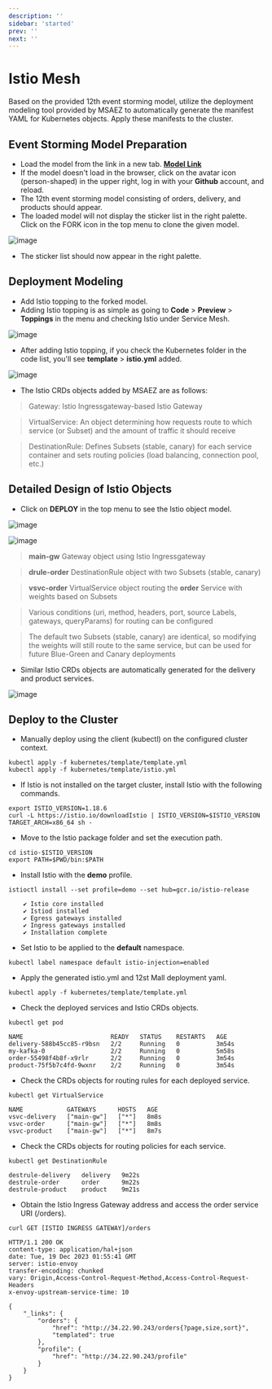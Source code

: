 ```yaml
---
description: ''
sidebar: 'started'
prev: ''
next: ''
---
```

# Istio Mesh

Based on the provided 12th event storming model, utilize the deployment modeling tool provided by MSAEZ to automatically generate the manifest YAML for Kubernetes objects. Apply these manifests to the cluster.


## Event Storming Model Preparation

- Load the model from the link in a new tab.
**[Model Link](https://www.msaez.io/#/storming/mallbasic-for-ops)**
- If the model doesn't load in the browser, click on the avatar icon (person-shaped) in the upper right, log in with your **Github** account, and reload.
- The 12th event storming model consisting of orders, delivery, and products should appear. 
- The loaded model will not display the sticker list in the right palette. Click on the FORK icon in the top menu to clone the given model.

![image](https://github.com/acmexii/demo/assets/35618409/1e16e849-7ae9-4b33-b39c-db4ef0939507)
- The sticker list should now appear in the right palette.

## Deployment Modeling

- Add Istio topping to the forked model.
- Adding Istio topping is as simple as going to **Code** > **Preview** > **Toppings** in the menu and checking Istio under Service Mesh.

![image](https://github.com/acmexii/demo/assets/35618409/4dfd204a-39c0-4f34-a2e6-d14802cd5d7b)

- After adding Istio topping, if you check the Kubernetes folder in the code list, you'll see **template** > **istio.yml** added.

![image](https://github.com/acmexii/demo/assets/35618409/5ed07284-52d9-4058-82e4-40c343d41b3f)

- The Istio CRDs objects added by MSAEZ are as follows:

> Gateway: Istio Ingressgateway-based Istio Gateway 

> VirtualService: An object determining how requests route to which service (or Subset) and the amount of traffic it should receive

> DestinationRule: Defines Subsets (stable, canary) for each service container and sets routing policies (load balancing, connection pool, etc.)


## Detailed Design of Istio Objects

- Click on **DEPLOY** in the top menu to see the Istio object model.

![image](https://github.com/acmexii/demo/assets/35618409/07d45fce-528a-4261-a1e3-c100e068c6b0)

![image](https://github.com/acmexii/demo/assets/35618409/e4ee1273-bf3a-43bb-8b8b-604307c677be)

> **main-gw** Gateway object using Istio Ingressgateway

> **drule-order** DestinationRule object with two Subsets (stable, canary)

> **vsvc-order** VirtualService object routing the **order** Service with weights based on Subsets

> Various conditions (uri, method, headers, port, source Labels, gateways, queryParams) for routing can be configured

> The default two Subsets (stable, canary) are identical, so modifying the weights will still route to the same service, but can be used for future Blue-Green and Canary deployments

- Similar Istio CRDs objects are automatically generated for the delivery and product services.

![image](https://github.com/acmexii/demo/assets/35618409/32f67182-ef3e-4773-bfe1-fe7b49bc96b6)


## Deploy to the Cluster

- Manually deploy using the client (kubectl) on the configured cluster context.
```
kubectl apply -f kubernetes/template/template.yml
kubectl apply -f kubernetes/template/istio.yml
```
- If Istio is not installed on the target cluster, install Istio with the following commands.
```
export ISTIO_VERSION=1.18.6
curl -L https://istio.io/downloadIstio | ISTIO_VERSION=$ISTIO_VERSION TARGET_ARCH=x86_64 sh -
```
- Move to the Istio package folder and set the execution path.
```
cd istio-$ISTIO_VERSION
export PATH=$PWD/bin:$PATH
```

- Install Istio with the **demo** profile.
```
istioctl install --set profile=demo --set hub=gcr.io/istio-release
```
```
    ✔ Istio core installed
    ✔ Istiod installed
    ✔ Egress gateways installed
    ✔ Ingress gateways installed
    ✔ Installation complete
```
- Set Istio to be applied to the **default** namespace.
```
kubectl label namespace default istio-injection=enabled
```

- Apply the generated istio.yml and 12st Mall deployment yaml.
```
kubectl apply -f kubernetes/template/template.yml
```

- Check the deployed services and Istio CRDs objects.
```
kubectl get pod
```
```
NAME                        READY   STATUS    RESTARTS   AGE
delivery-588b45cc85-r9bsn   2/2     Running   0          3m54s
my-kafka-0                  2/2     Running   0          5m58s
order-55498f4b8f-x9rlr      2/2     Running   0          3m54s
product-75f5b7c4fd-9wxnr    2/2     Running   0          3m54s
```
- Check the CRDs objects for routing rules for each deployed service.
```
kubectl get VirtualService
```
```
NAME            GATEWAYS      HOSTS   AGE
vsvc-delivery   ["main-gw"]   ["*"]   8m8s
vsvc-order      ["main-gw"]   ["*"]   8m8s
vsvc-product    ["main-gw"]   ["*"]   8m7s
```
- Check the CRDs objects for routing policies for each service.
```
kubectl get DestinationRule
```
```
destrule-delivery   delivery   9m22s
destrule-order      order      9m22s
destrule-product    product    9m21s
```

- Obtain the Istio Ingress Gateway address and access the order service URI (/orders).
```
curl GET [ISTIO INGRESS GATEWAY]/orders
```
```
HTTP/1.1 200 OK
content-type: application/hal+json
date: Tue, 19 Dec 2023 01:55:41 GMT
server: istio-envoy
transfer-encoding: chunked
vary: Origin,Access-Control-Request-Method,Access-Control-Request-Headers
x-envoy-upstream-service-time: 10

{
    "_links": {
        "orders": {
            "href": "http://34.22.90.243/orders{?page,size,sort}",
            "templated": true
        },
        "profile": {
            "href": "http://34.22.90.243/profile"
        }
    }
}
```